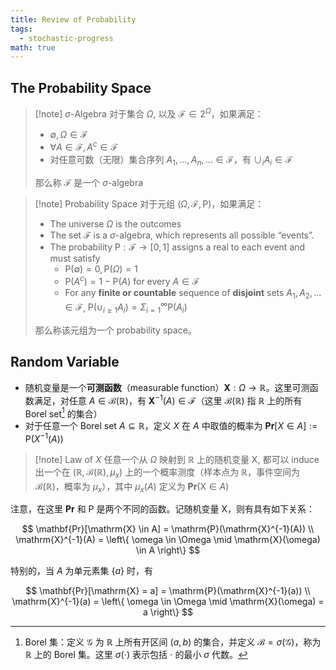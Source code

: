 ```yaml
---
title: Review of Probability
tags:
  - stochastic-progress
math: true
---
```

 ## The Probability Space

> [!note] $\sigma$-Algebra
> 对于集合 $\Omega$, 以及 $\mathcal{F} \in 2^{\Omega}$，如果满足：
> - $\emptyset, \Omega \in \mathcal{F}$
> - $\forall A \in \mathcal{F}, A^c \in \mathcal{F}$
> - 对任意可数（无限）集合序列 $A_1, \ldots, A_n, \ldots \in \mathcal{F}$，有 $\cup_i A_i\in \mathcal{F}$
> 
> 那么称 $\mathcal{F}$ 是一个 $\sigma$-algebra

> [!note] Probability Space
> 对于元组 $(\Omega, \mathcal{F}, \mathrm{P})$，如果满足：
> - The universe $\Omega$ is the outcomes
> - The set $\mathcal{F}$ is a $\sigma$-algebra, which represents all possible “events”.
> - The probability $\mathrm{P}: \mathcal{F}\rightarrow [0,1]$ assigns a real to each event and must satisfy
>   - $\mathrm{P}(\emptyset) = 0, \mathrm{P}(\Omega)=1$
>   - $\mathrm{P}(A^c) = 1 - \mathrm{P}(A)$ for every $A \in \mathcal{F}$
>   - For any **finite or countable** sequence of **disjoint** sets $A_1,A_2,\dots\in\mathcal{F}$, $\mathrm{P}(\cup_{i\ge 1}A_i) = \Sigma_{i=1}^\infty\mathrm{P}(A_i)$
> 
> 那么称该元组为一个 probability space。

## Random Variable

- 随机变量是一个**可测函数**（measurable function）$\mathbf{X}: \Omega \rightarrow \mathbb{R}$。这里可测函数满足，对任意 $A\in \mathcal{B}(\mathbb{R})$，有 $\mathbf{X}^{-1}(A) \in \mathcal{F}$（这里 $\mathcal{B}(\mathbb{R})$ 指 $\mathbb{R}$ 上的所有 Borel set[^1] 的集合）
- 对于任意一个 Borel set $A \subseteq \mathbb{R}$，定义 $X$ 在 $A$ 中取值的概率为 $\mathbf{Pr}[X \in A]:= \mathrm{P}(X^{-1}(A))$

> [!note] Law of $X$
> 任意一个从 $\Omega$ 映射到 $\mathbb{R}$ 上的随机变量 $\mathrm{X}$, 都可以 induce 出一个在 $(\mathbb{R}, \mathcal{B}(\mathbb{R}), \mu_x)$ 上的一个概率测度（样本点为 $\mathbb{R}$，事件空间为 $\mathcal{B}(\mathbb{R})$，概率为 $\mu_x$），其中 $\mu_x(A)$ 定义为 $\mathbf{Pr}(\mathrm{X} \in A)$

注意，在这里 $\mathbf{Pr}$ 和 $\mathrm{P}$ 是两个不同的函数。记随机变量 $\mathrm{X}$，则有具有如下关系：

$$
\mathbf{Pr}[\mathrm{X} \in A] = \mathrm{P}(\mathrm{X}^{-1}(A)) \\
\mathrm{X}^{-1}(A) = \left\{ \omega \in \Omega \mid \mathrm{X}(\omega) \in A \right\}
$$

特别的，当 $A$ 为单元素集 $\{a\}$ 时，有

$$
\mathbf{Pr}[\mathrm{X} = a] = \mathrm{P}(\mathrm{X}^{-1}(a)) \\
\mathrm{X}^{-1}(a) = \left\{ \omega \in \Omega \mid \mathrm{X}(\omega) = a \right\}
$$

[^1]: Borel 集：定义 $\mathcal{G}$ 为 $\mathbb{R}$ 上所有开区间 $(a,b)$ 的集合，并定义 $\mathcal{B} = \sigma(\mathcal{G})$，称为 $\mathbb{R}$ 上的 Borel 集。这里 $\sigma(\cdot)$ 表示包括 $\cdot$ 的最小 $\sigma$ 代数。
